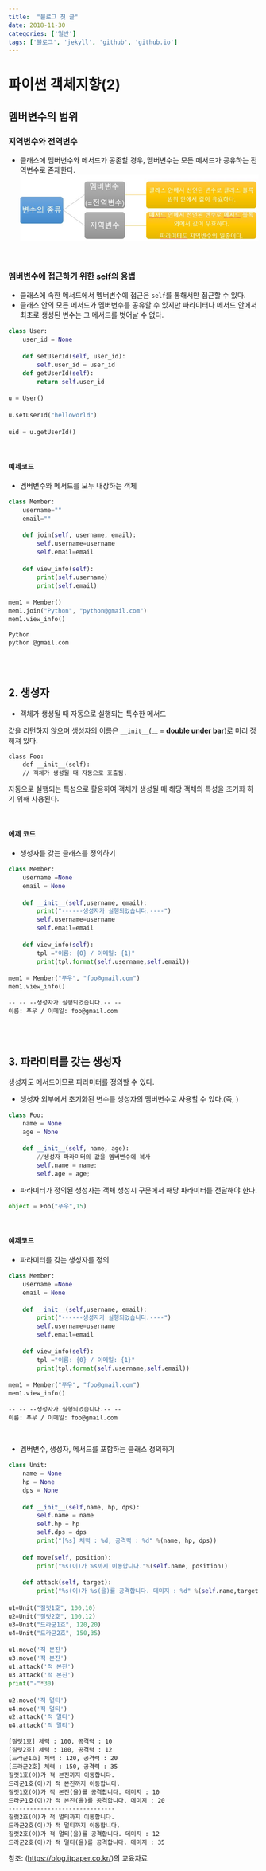 ```yaml
---
title:  "블로그 첫 글"
date: 2018-11-30
categories: ['일반']
tags: ['블로그', 'jekyll', 'github', 'github.io']
---
```


# 파이썬 객체지향(2)

## 멤버변수의 범위

### 지역변수와 전역변수
 - 클래스에 멤버변수와 메서드가 공존할 경우, 멤버변수는 모든 메서드가 공유하는 전역변수로 존재한다.
 ![멤버변수](Image/chapter18/1_params.JPG)

<br>

### 멤버변수에 접근하기 위한 self의 용법
- 클래스에 속한 메서드에서 멤버변수에 접근은 `self`를 통해서만 접근할 수 있다.
- 클래스 안의 모든 메서드가 멤버변수를 공유할 수 있지만 파라미터나 메서드 안에서 최초로 생성된 변수는 그 메서드를 벗어날 수 없다.
```python
class User:
    user_id = None

    def setUserId(self, user_id):
        self.user_id = user_id
    def getUserId(self):
        return self.user_id

u = User()

u.setUserId("helloworld")

uid = u.getUserId()
```
<br>

#### 예제코드

- 멤버변수와 메서드를 모두 내장하는 객체
```python
class Member:
	username=""
	email=""

	def join(self, username, email):
		self.username=username
		self.email=email

	def view_info(self):
		print(self.username)
		print(self.email)

mem1 = Member()
mem1.join("Python", "python@gmail.com")
mem1.view_info()
```
```
Python
python @gmail.com
```

<br><br>

## 2. 생성자
- 객체가 생성될 때 자동으로 실행되는 특수한 메서드

값을 리턴하지 않으며 생성자의 이름은 `__init__`(__ = **double under bar**)로 미리 정해져 있다.

```
class Foo:
    def __init__(self):
    // 객체가 생성될 때 자동으로 호출됨.
```

자동으로 실행되는 특성으로 활용하여 객체가 생성될 때 해당 객체의 특성을 초기화 하기 위해 사용된다.

<br>

#### 에제 코드
- 생성자를 갖는 클래스를 정의하기
```python
class Member:
	username =None
	email = None

	def __init__(self,username, email):
		print("------생성자가 실행되었습니다.----")
		self.username=username
		self.email=email

	def view_info(self):
		tpl ="이름: {0} / 이메일: {1}"
		print(tpl.format(self.username,self.email))

mem1 = Member("푸우", "foo@gmail.com")
mem1.view_info()
```
```
-- -- --생성자가 실행되었습니다.-- --
이름: 푸우 / 이메일: foo@gmail.com
```

<br><br>

## 3. 파라미터를 갖는 생성자
생성자도 메서드이므로 파라미터를 정의할 수 있다.

- 생성자 외부에서 초기화된 변수를 생성자의 멤버변수로 사용할 수 있다.(즉, )
```python
class Foo:
    name = None
    age = None

    def __init__(self, name, age):
        //생성자 파라미터의 값을 멤버변수에 복사
        self.name = name;
        self.age = age;
```

- 파라미터가 정의된 생성자는 객체 생성시 구문에서 해당 파라미터를 전달해야 한다.
```python
object = Foo("푸우",15)
```

<br>

#### 예제코드
- 파라미터를 갖는 생성자를 정의
```python
class Member:
	username =None
	email = None

	def __init__(self,username, email):
		print("------생성자가 실행되었습니다.----")
		self.username=username
		self.email=email

	def view_info(self):
		tpl ="이름: {0} / 이메일: {1}"
		print(tpl.format(self.username,self.email))

mem1 = Member("푸우", "foo@gmail.com")
mem1.view_info()
```
```
-- -- --생성자가 실행되었습니다.-- --
이름: 푸우 / 이메일: foo@gmail.com
```
<br>

- 멤버변수, 생성자, 메서드를 포함하는 클래스 정의하기
```python
class Unit:
	name = None
	hp = None
	dps = None

	def __init__(self,name, hp, dps):
		self.name = name
		self.hp = hp
		self.dps = dps
		print("[%s] 체력 : %d, 공격력 : %d" %(name, hp, dps))

	def move(self, position):
		print("%s(이)가 %s까지 이동합니다."%(self.name, position))

	def attack(self, target):
		print("%s(이)가 %s(을)를 공격합니다. 데미지 : %d" %(self.name,target, self.dps))

u1=Unit("질럿1호", 100,10)
u2=Unit("질럿2호", 100,12)
u3=Unit("드라군1호", 120,20)
u4=Unit("드라군2호", 150,35)

u1.move('적 본진')
u3.move('적 본진')
u1.attack('적 본진')
u3.attack('적 본진')
print("-"*30)

u2.move('적 멀티')
u4.move('적 멀티')
u2.attack('적 멀티')
u4.attack('적 멀티')
```
```
[질럿1호] 체력 : 100, 공격력 : 10
[질럿2호] 체력 : 100, 공격력 : 12
[드라군1호] 체력 : 120, 공격력 : 20
[드라군2호] 체력 : 150, 공격력 : 35
질럿1호(이)가 적 본진까지 이동합니다.
드라군1호(이)가 적 본진까지 이동합니다.
질럿1호(이)가 적 본진(을)를 공격합니다. 데미지 : 10
드라군1호(이)가 적 본진(을)를 공격합니다. 데미지 : 20
------------------------------
질럿2호(이)가 적 멀티까지 이동합니다.
드라군2호(이)가 적 멀티까지 이동합니다.
질럿2호(이)가 적 멀티(을)를 공격합니다. 데미지 : 12
드라군2호(이)가 적 멀티(을)를 공격합니다. 데미지 : 35
```

참조: (https://blog.itpaper.co.kr/)의 교육자료